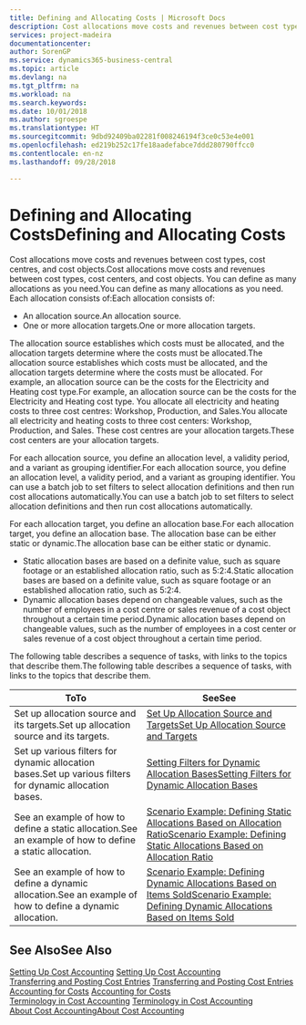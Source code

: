 ```yaml
---
title: Defining and Allocating Costs | Microsoft Docs
description: Cost allocations move costs and revenues between cost types, cost centres, and cost objects. You can define as many allocations as you need.
services: project-madeira
documentationcenter: 
author: SorenGP
ms.service: dynamics365-business-central
ms.topic: article
ms.devlang: na
ms.tgt_pltfrm: na
ms.workload: na
ms.search.keywords: 
ms.date: 10/01/2018
ms.author: sgroespe
ms.translationtype: HT
ms.sourcegitcommit: 9dbd92409ba02281f008246194f3ce0c53e4e001
ms.openlocfilehash: ed219b252c17fe18aadefabce7ddd280790ffcc0
ms.contentlocale: en-nz
ms.lasthandoff: 09/28/2018

---
```

# <a name="defining-and-allocating-costs"></a><span data-ttu-id="a895b-104">Defining and Allocating Costs</span><span class="sxs-lookup"><span data-stu-id="a895b-104">Defining and Allocating Costs</span></span>
<span data-ttu-id="a895b-105">Cost allocations move costs and revenues between cost types, cost centres, and cost objects.</span><span class="sxs-lookup"><span data-stu-id="a895b-105">Cost allocations move costs and revenues between cost types, cost centers, and cost objects.</span></span> <span data-ttu-id="a895b-106">You can define as many allocations as you need.</span><span class="sxs-lookup"><span data-stu-id="a895b-106">You can define as many allocations as you need.</span></span> <span data-ttu-id="a895b-107">Each allocation consists of:</span><span class="sxs-lookup"><span data-stu-id="a895b-107">Each allocation consists of:</span></span>  

-   <span data-ttu-id="a895b-108">An allocation source.</span><span class="sxs-lookup"><span data-stu-id="a895b-108">An allocation source.</span></span>  
-   <span data-ttu-id="a895b-109">One or more allocation targets.</span><span class="sxs-lookup"><span data-stu-id="a895b-109">One or more allocation targets.</span></span>  

<span data-ttu-id="a895b-110">The allocation source establishes which costs must be allocated, and the allocation targets determine where the costs must be allocated.</span><span class="sxs-lookup"><span data-stu-id="a895b-110">The allocation source establishes which costs must be allocated, and the allocation targets determine where the costs must be allocated.</span></span> <span data-ttu-id="a895b-111">For example, an allocation source can be the costs for the Electricity and Heating cost type.</span><span class="sxs-lookup"><span data-stu-id="a895b-111">For example, an allocation source can be the costs for the Electricity and Heating cost type.</span></span> <span data-ttu-id="a895b-112">You allocate all electricity and heating costs to three cost centres: Workshop, Production, and Sales.</span><span class="sxs-lookup"><span data-stu-id="a895b-112">You allocate all electricity and heating costs to three cost centers: Workshop, Production, and Sales.</span></span> <span data-ttu-id="a895b-113">These cost centres are your allocation targets.</span><span class="sxs-lookup"><span data-stu-id="a895b-113">These cost centers are your allocation targets.</span></span>  

<span data-ttu-id="a895b-114">For each allocation source, you define an allocation level, a validity period, and a variant as grouping identifier.</span><span class="sxs-lookup"><span data-stu-id="a895b-114">For each allocation source, you define an allocation level, a validity period, and a variant as grouping identifier.</span></span> <span data-ttu-id="a895b-115">You can use a batch job to set filters to select allocation definitions and then run cost allocations automatically.</span><span class="sxs-lookup"><span data-stu-id="a895b-115">You can use a batch job to set filters to select allocation definitions and then run cost allocations automatically.</span></span>  

<span data-ttu-id="a895b-116">For each allocation target, you define an allocation base.</span><span class="sxs-lookup"><span data-stu-id="a895b-116">For each allocation target, you define an allocation base.</span></span> <span data-ttu-id="a895b-117">The allocation base can be either static or dynamic.</span><span class="sxs-lookup"><span data-stu-id="a895b-117">The allocation base can be either static or dynamic.</span></span>  

-   <span data-ttu-id="a895b-118">Static allocation bases are based on a definite value, such as square footage or an established allocation ratio, such as 5:2:4.</span><span class="sxs-lookup"><span data-stu-id="a895b-118">Static allocation bases are based on a definite value, such as square footage or an established allocation ratio, such as 5:2:4.</span></span>  
-   <span data-ttu-id="a895b-119">Dynamic allocation bases depend on changeable values, such as the number of employees in a cost centre or sales revenue of a cost object throughout a certain time period.</span><span class="sxs-lookup"><span data-stu-id="a895b-119">Dynamic allocation bases depend on changeable values, such as the number of employees in a cost center or sales revenue of a cost object throughout a certain time period.</span></span>  

<span data-ttu-id="a895b-120">The following table describes a sequence of tasks, with links to the topics that describe them.</span><span class="sxs-lookup"><span data-stu-id="a895b-120">The following table describes a sequence of tasks, with links to the topics that describe them.</span></span>

|<span data-ttu-id="a895b-121">To</span><span class="sxs-lookup"><span data-stu-id="a895b-121">To</span></span>|<span data-ttu-id="a895b-122">See</span><span class="sxs-lookup"><span data-stu-id="a895b-122">See</span></span>|  
|--------|---------|  
|<span data-ttu-id="a895b-123">Set up allocation source and its targets.</span><span class="sxs-lookup"><span data-stu-id="a895b-123">Set up allocation source and its targets.</span></span>|[<span data-ttu-id="a895b-124">Set Up Allocation Source and Targets</span><span class="sxs-lookup"><span data-stu-id="a895b-124">Set Up Allocation Source and Targets</span></span>](finance-how-to-set-up-allocation-source-and-targets.md)|  
|<span data-ttu-id="a895b-125">Set up various filters for dynamic allocation bases.</span><span class="sxs-lookup"><span data-stu-id="a895b-125">Set up various filters for dynamic allocation bases.</span></span>|[<span data-ttu-id="a895b-126">Setting Filters for Dynamic Allocation Bases</span><span class="sxs-lookup"><span data-stu-id="a895b-126">Setting Filters for Dynamic Allocation Bases</span></span>](finance-setting-filters-for-dynamic-allocation-bases.md)|  
|<span data-ttu-id="a895b-127">See an example of how to define a static allocation.</span><span class="sxs-lookup"><span data-stu-id="a895b-127">See an example of how to define a static allocation.</span></span>|[<span data-ttu-id="a895b-128">Scenario Example: Defining Static Allocations Based on Allocation Ratio</span><span class="sxs-lookup"><span data-stu-id="a895b-128">Scenario Example: Defining Static Allocations Based on Allocation Ratio</span></span>](finance-scenario-example-defining-static-allocations-based-on-allocation-ratio.md)|  
|<span data-ttu-id="a895b-129">See an example of how to define a dynamic allocation.</span><span class="sxs-lookup"><span data-stu-id="a895b-129">See an example of how to define a dynamic allocation.</span></span>|[<span data-ttu-id="a895b-130">Scenario Example: Defining Dynamic Allocations Based on Items Sold</span><span class="sxs-lookup"><span data-stu-id="a895b-130">Scenario Example: Defining Dynamic Allocations Based on Items Sold</span></span>](finance-scenario-example-defining-dynamic-allocations-based-on-items-sold.md)|  

## <a name="see-also"></a><span data-ttu-id="a895b-131">See Also</span><span class="sxs-lookup"><span data-stu-id="a895b-131">See Also</span></span>  
 <span data-ttu-id="a895b-132">[Setting Up Cost Accounting](finance-set-up-cost-accounting.md) </span><span class="sxs-lookup"><span data-stu-id="a895b-132">[Setting Up Cost Accounting](finance-set-up-cost-accounting.md) </span></span>  
 <span data-ttu-id="a895b-133">[Transferring and Posting Cost Entries](finance-transfer-and-post-cost-entries.md) </span><span class="sxs-lookup"><span data-stu-id="a895b-133">[Transferring and Posting Cost Entries](finance-transfer-and-post-cost-entries.md) </span></span>  
 <span data-ttu-id="a895b-134">[Accounting for Costs](finance-manage-cost-accounting.md) </span><span class="sxs-lookup"><span data-stu-id="a895b-134">[Accounting for Costs](finance-manage-cost-accounting.md) </span></span>  
 <span data-ttu-id="a895b-135">[Terminology in Cost Accounting](finance-terminology-in-cost-accounting.md) </span><span class="sxs-lookup"><span data-stu-id="a895b-135">[Terminology in Cost Accounting](finance-terminology-in-cost-accounting.md) </span></span>  
 [<span data-ttu-id="a895b-136">About Cost Accounting</span><span class="sxs-lookup"><span data-stu-id="a895b-136">About Cost Accounting</span></span>](finance-about-cost-accounting.md)

